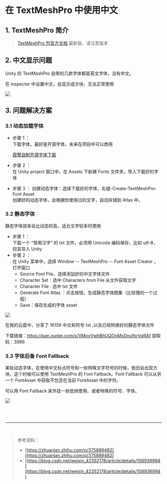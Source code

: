 # 在 TextMeshPro 中使用中文

## 1. TextMeshPro 简介

> [TextMeshPro 包官方文档](https://docs.unity3d.com/Packages/com.unity.textmeshpro@4.0/manual/index.html) 最新版，请注意版本

## 2. 中文显示问题

Unity 的 TextMashPro 自带的几款字体都是英文字体，没有中文。

在 inspector 中设置中文，会显示成方块，无法正常使用

![](../imgs/unity_cnfonterror.png)

## 3. 问题解决方案

### 3.1 动态加载字体

- 步骤 1 ：  
  下载字体，最好是开源字体，未来在项目中可以商用

  [霞鹜自制开源字体下载](https://lxgw.github.io/2021/01/15/Lxgw-Opensource-Chinese-Fonts/)

- 步骤 2 ：  
  在 Unity project 窗口中，在 Assets 下新建 Fonts 文件夹，导入下载好的字体

* 步骤 3 ：
  创建动态字体：选择下载好的字体，右键-Create-TextMeshPro-Font Asset  
  创建好的动态字体，会根据你使用过的文字，自动存储到 Atlas 中。

### 3.2 静态字体

静态字体效率会比动态的高，适合文字较多时使用

- 步骤 1 ：  
  下载一个 “常用汉字” 的 txt 文件，必须用 Unicode 编码保存，比如 utf-8，将其导入 Unity
- 步骤 2 ：  
  在 Unity 菜单中，选择 Window -- TextMeshPro -- Font Asset Creator ，打开窗口
  - Source Font Flie，选择添加好的中文字体文件
  - Character Set：选中 Characters from File 从文件获取文字
  - Character File : 选中 txt 文件
  - Generate Font Atlas ：点击按钮，生成静态字体图集（比较慢的一个过程）
  - Save：保存生成的字体 asset

![](../imgs/unity_staticFont.png)

在我的云盘中，分享了 16159 中文和符号 txt ,以及已经转换好的静态字体文件

下载链接：https://pan.xunlei.com/s/VMovVwhBhUQOnMxDnufbrVqRA1 提取码：3986

### 3.3 字体后备 Font Fallback

某些动态字体，在使用中文标点符号和一些特殊文字符号的时候，依旧会出现方块，这个时候可以使用 TextMeshPro 的 Font Fallback。Font Fallback 可以从另一个 FontAsset 中获取不包含在当前 FontAsset 中的字符。

可以用 Font Fallback 来外挂一些低频使用、或者特殊的符号、字体。

![](../imgs/fontfallback.jpg)

<br><br>

<hr>
<br>

> 参考资料：
>
> - [https://zhuanlan.zhihu.com/p/375889482](https://zhuanlan.zhihu.com/p/375889482)
> - [https://blog.csdn.net/weixin_42352178/article/details/108936994](https://blog.csdn.net/weixin_42352178/article/details/108936994)
